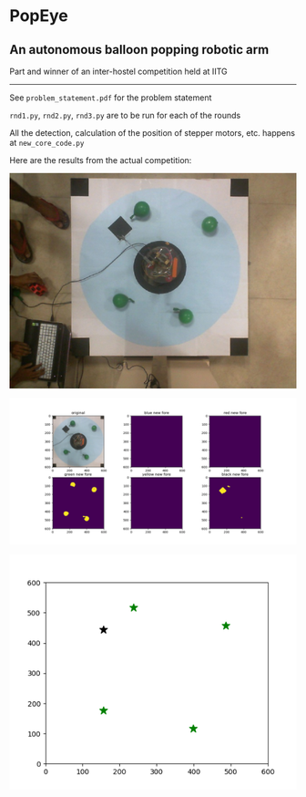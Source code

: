 # PopEye
## An autonomous balloon popping robotic arm

Part and winner of an inter-hostel competition held at IITG

---

See `problem_statement.pdf` for the problem statement

`rnd1.py`, `rnd2.py`, `rnd3.py` are to be run for each of the rounds

All the detection, calculation of the position of stepper motors, etc. happens at `new_core_code.py`

Here are the results from the actual competition:

![alt text](https://raw.githubusercontent.com/firewall2142/PopEye/master/round_image.jpg)

![alt text](https://raw.githubusercontent.com/firewall2142/PopEye/master/Figure_1.png)

![alt text](https://raw.githubusercontent.com/firewall2142/PopEye/master/detected_figure.png)
